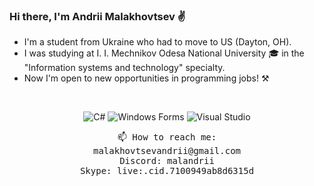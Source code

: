 ### Hi there, I'm Andrii Malakhovtsev ✌

- I'm a student from Ukraine who had to move to US (Dayton, OH).
- I was studying at I. I. Mechnikov Odesa National University 🎓 in the "Information systems and technology" specialty.
- Now I'm open to new opportunities in programming jobs! ⚒

<br>
<p align="center">
  <img src="https://img.shields.io/badge/-C%23-239120?logo=c-sharp&logoColor=white" alt="C#">
  <img src="https://img.shields.io/badge/-Windows%20Forms-000?logo=windows&logoColor=white" alt="Windows Forms">
  <img src="https://img.shields.io/badge/-Visual%20Studio-5C2D91?logo=visual-studio&logoColor=white" alt="Visual Studio">
</p>

<p align="center">
  <samp>
    📫 How to reach me:
    <br> malakhovtsevandrii@gmail.com
    <br> Discord: malandrii
    <br> Skype: live:.cid.7100949ab8d6315d
  </samp>
</p>
